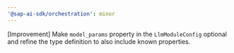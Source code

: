 ```yaml
---
'@sap-ai-sdk/orchestration': minor
---
```


[Improvement] Make `model_params` property in the `LlmModuleConfig` optional and refine the type definition to also include known properties.
